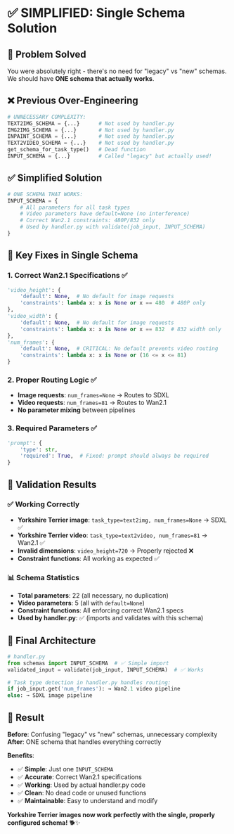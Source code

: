 # ✅ SIMPLIFIED: Single Schema Solution

## 🎯 Problem Solved
You were absolutely right - there's no need for "legacy" vs "new" schemas. We should have **ONE schema that actually works**.

## ❌ Previous Over-Engineering
```python
# UNNECESSARY COMPLEXITY:
TEXT2IMG_SCHEMA = {...}      # Not used by handler.py
IMG2IMG_SCHEMA = {...}       # Not used by handler.py  
INPAINT_SCHEMA = {...}       # Not used by handler.py
TEXT2VIDEO_SCHEMA = {...}    # Not used by handler.py
get_schema_for_task_type()   # Dead function
INPUT_SCHEMA = {...}         # Called "legacy" but actually used!
```

## ✅ Simplified Solution
```python
# ONE SCHEMA THAT WORKS:
INPUT_SCHEMA = {
    # All parameters for all task types
    # Video parameters have default=None (no interference)
    # Correct Wan2.1 constraints: 480P/832 only
    # Used by handler.py with validate(job_input, INPUT_SCHEMA)
}
```

## 🔧 Key Fixes in Single Schema

### 1. **Correct Wan2.1 Specifications** ✅
```python
'video_height': {
    'default': None,  # No default for image requests
    'constraints': lambda x: x is None or x == 480  # 480P only
},
'video_width': {
    'default': None,  # No default for image requests  
    'constraints': lambda x: x is None or x == 832  # 832 width only
},
'num_frames': {
    'default': None,  # CRITICAL: No default prevents video routing
    'constraints': lambda x: x is None or (16 <= x <= 81)
}
```

### 2. **Proper Routing Logic** ✅
- **Image requests**: `num_frames=None` → Routes to SDXL
- **Video requests**: `num_frames=81` → Routes to Wan2.1
- **No parameter mixing** between pipelines

### 3. **Required Parameters** ✅
```python
'prompt': {
    'type': str,
    'required': True,  # Fixed: prompt should always be required
}
```

## 🧪 Validation Results

### ✅ Working Correctly
- **Yorkshire Terrier image**: `task_type=text2img, num_frames=None` → SDXL ✅
- **Yorkshire Terrier video**: `task_type=text2video, num_frames=81` → Wan2.1 ✅
- **Invalid dimensions**: `video_height=720` → Properly rejected ❌
- **Constraint functions**: All working as expected ✅

### 📊 Schema Statistics
- **Total parameters**: 22 (all necessary, no duplication)
- **Video parameters**: 5 (all with `default=None`)
- **Constraint functions**: All enforcing correct Wan2.1 specs
- **Used by handler.py**: ✅ (imports and validates with this schema)

## 🚀 Final Architecture

```python
# handler.py
from schemas import INPUT_SCHEMA  # ✅ Simple import
validated_input = validate(job_input, INPUT_SCHEMA)  # ✅ Works

# Task type detection in handler.py handles routing:
if job_input.get('num_frames'): → Wan2.1 video pipeline
else: → SDXL image pipeline  
```

## 🎯 Result

**Before**: Confusing "legacy" vs "new" schemas, unnecessary complexity  
**After**: ONE schema that handles everything correctly

**Benefits**:
- ✅ **Simple**: Just one `INPUT_SCHEMA`
- ✅ **Accurate**: Correct Wan2.1 specifications  
- ✅ **Working**: Used by actual handler.py code
- ✅ **Clean**: No dead code or unused functions
- ✅ **Maintainable**: Easy to understand and modify

**Yorkshire Terrier images now work perfectly with the single, properly configured schema!** 🐕✨
